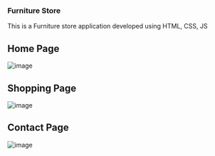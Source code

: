 ### Furniture Store
This is a Furniture store application developed using HTML, CSS, JS
## Home Page
![image](https://github.com/user-attachments/assets/255ff2c2-5405-442f-8a1c-f90453ce133b)
## Shopping Page
![image](https://github.com/user-attachments/assets/070c23d3-2931-4db9-8632-f1322cce414c)
## Contact Page
![image](https://github.com/user-attachments/assets/00fcf48b-dfae-473f-80a6-e62ff212c505)
